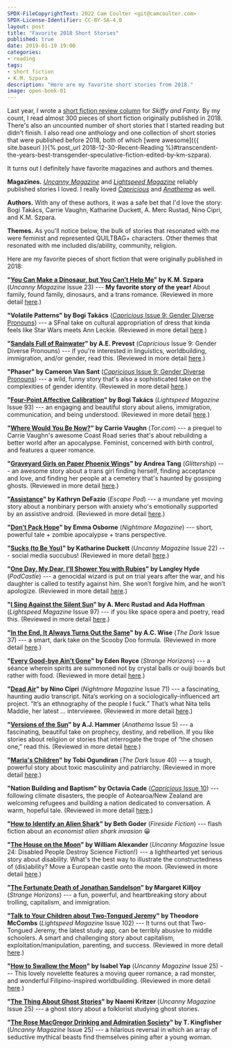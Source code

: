 ```yaml
---
SPDX-FileCopyrightText: 2022 Cam Coulter <git@camcoulter.com>
SPDX-License-Identifier: CC-BY-SA-4.0
layout: post
title: "Favorite 2018 Short Stories"
published: true
date: 2019-01-19 19:00
categories:
- reading
tags:
- short fiction
- K.M. Szpara
description: "Here are my favorite short stories from 2018."
image: open-book-01
---
```


Last year, I wrote a [short fiction review column](https://skiffyandfanty.com/author/cameronncoulter/) for <cite>Skiffy and Fanty</cite>. By my count, I read almost 300 pieces of short fiction originally published in 2018. There's also an uncounted number of short stories that I started reading but didn't finish. I also read one anthology and one collection of short stories that were published before 2018, both of which [were awesome]({{ site.baseurl }}{% post_url 2018-12-30-Recent-Reading %}#transcendent-the-years-best-transgender-speculative-fiction-edited-by-km-szpara).

It turns out I definitely have favorite magazines and authors and themes.

<b>Magazines.</b> [<cite>Uncanny Magazine</cite>](https://uncannymagazine.com/) and [<cite>Lightspeed Magazine</cite>](http://www.lightspeedmagazine.com/) reliably published stories I loved. I really loved [<cite>Capricious</cite>](http://www.capricioussf.org/) and [<cite>Anathema</cite>](http://www.anathemamag.com/) as well.

<b>Authors.</b> With any of these authors, it was a safe bet that I'd love the story: Bogi Takács, Carrie Vaughn, Katharine Duckett, A. Merc Rustad, Nino Cipri, and K.M. Szpara.

<b>Themes.</b> As you'll notice below, the bulk of stories that resonated with me were feminist and represented QUILTBAG+ characters. Other themes that resonated with me included dis/ability, community, religion.

Here are my favorite pieces of short fiction that were originally published in 2018:

<b>"[You Can Make a Dinosaur, but You Can’t Help Me](https://uncannymagazine.com/article/you-can-make-a-dinosaur-but-you-cant-help-me/)" by K.M. Szpara</b> (<cite>Uncanny Magazine</cite> Issue 23) --- <strong>My favorite story of the year!</strong> About family, found family, dinosaurs, and a trans romance. (Reviewed in more detail [here](https://skiffyandfanty.com/blogposts/reviews/shortfictionreviews/shortfictionreviewjuly2018dinosaurs/).)

<b>"Volatile Patterns" by Bogi Takács</b> ([<cite>Capricious</cite> Issue 9: Gender Diverse Pronouns](http://www.capricioussf.org/issue-9-gender-diverse-pronouns/)) --- a SFnal take on cultural appropriation of dress that kinda feels like Star Wars meets Ann Leckie. (Reviewed in more detail [here](https://skiffyandfanty.com/blogposts/reviews/shortfictionreviews/sfsfsfreviewcapricious9/).)

<b>"[Sandals Full of Rainwater](http://www.capricioussf.org/sandals-full-of-rainwater/)" by A.E. Prevost</b> (<cite>Capricious</cite> Issue 9: Gender Diverse Pronouns) --- if you're interested in linguistics, worldbuilding, immigration, and/or gender, read this. (Reviewed in more detail [here](https://skiffyandfanty.com/blogposts/reviews/shortfictionreviews/sfsfsfreviewcapricious9/).)

<b>"Phaser" by Cameron Van Sant</b> ([<cite>Capricious</cite> Issue 9: Gender Diverse Pronouns](http://www.capricioussf.org/issue-9-gender-diverse-pronouns/)) --- a wild, funny story that's also a sophisticated take on the complexities of gender identity. (Reviewed in more detail [here](https://skiffyandfanty.com/blogposts/reviews/shortfictionreviews/sfsfsfreviewcapricious9/).)

<b>"[Four-Point Affective Calibration](http://www.lightspeedmagazine.com/fiction/four-point-affective-calibration/)" by Bogi Takács</b> (<cite>Lightspeed Magazine</cite> Issue 93) --- an engaging and beautiful story about aliens, immigration, communication, and being understood. (Reviewed in more detail [here](https://skiffyandfanty.com/blogposts/reviews/shortfictionreviews/sfsfsfreviewjanuaryfebruary/).)

<b>"[Where Would You Be Now?](https://www.tor.com/2018/02/07/where-would-you-be-now-carrie-vaughn/)" by Carrie Vaughn</b> (<cite>Tor.com</cite>) --- a prequel to Carrie Vaughn's awesome Coast Road series that's about rebuilding a better world after an apocalypse. Feminist, concerned with birth control, and features a queer romance.

<b>"[Graveyard Girls on Paper Phoenix Wings](http://www.glittership.com/2018/03/05/episode-51-graveyard-girls-on-paper-phoenix-wings-by-andrea-tang/)" by Andrea Tang</b> (<cite>Glittership</cite>) --- an awesome story about a trans girl finding herself, finding acceptance and love, and finding her people at a cemetery that's haunted by gossiping ghosts. (Reviewed in more detail [here](https://skiffyandfanty.com/blogposts/reviews/shortfictionreviews/sfsfsfreviewmarchapril/).)

<b>"[Assistance](http://escapepod.org/2018/03/29/escape-pod-621-assistance-artemis-rising/)" by Kathryn DeFazio</b> (<cite>Escape Pod</cite>) --- a mundane yet moving story about a nonbinary person with anxiety who's emotionally supported by an assistive android. (Reviewed in more detail [here](https://skiffyandfanty.com/blogposts/reviews/shortfictionreviews/sfsfsfreviewmarchapril/).)

<b>"[Don’t Pack Hope](http://www.nightmare-magazine.com/fiction/dont-pack-hope/)" by Emma Osborne</b> (<cite>Nightmare Magazine</cite>) --- short, powerful tale + zombie apocalypse + trans perspective.

<b>"[Sucks (to Be You)](https://uncannymagazine.com/article/sucks-to-be-you/)" by Katharine Duckett</b> (<cite>Uncanny Magazine</cite> Issue 22) --- social media succubus! (Reviewed in more detail [here](https://skiffyandfanty.com/blogposts/reviews/shortfictionreviews/shortfictionreviewmay2018/).)

<b>"[One Day, My Dear, I’ll Shower You with Rubies](http://podcastle.org/2018/05/01/podcastle-520-one-day-my-dear-ill-shower-you-with-rubies/)" by Langley Hyde</b> (<cite>PodCastle</cite>) --- a genocidal wizard is put on trial years after the war, and his daughter is called to testify against him. She won’t forgive him, and he won’t apologize. (Reviewed in more detail [here](https://skiffyandfanty.com/blogposts/reviews/shortfictionreviews/shortfictionreviewmay2018/).)

<b>"[I Sing Against the Silent Sun](http://www.lightspeedmagazine.com/fiction/i-sing-against-the-silent-sun/)" by A. Merc Rustad and Ada Hoffman</b> (<cite>Lightspeed Magazine</cite> Issue 97) --- if you like space opera and poetry, read this. (Reviewed in more detail [here](https://skiffyandfanty.com/blogposts/reviews/shortfictionreviews/shortfictionreviewjune2018/).)

<b>"[In the End, It Always Turns Out the Same](http://thedarkmagazine.com/end-always-turns/)" by A.C. Wise</b> (<cite>The Dark</cite> Issue 37) --- a smart, dark take on the Scooby Doo formula. (Reviewed in more detail [here](https://skiffyandfanty.com/blogposts/reviews/shortfictionreviews/shortfictionreviewjune2018/).)

<b>"[Every Good-bye Ain’t Gone](http://strangehorizons.com/fiction/every-good-bye-aint-gone/)" by Eden Royce</b> (<cite>Strange Horizons</cite>) --- a séance wherein spirits are summoned not by crystal balls or ouiji boards but rather with food. (Reviewed in more detail [here](https://skiffyandfanty.com/blogposts/reviews/shortfictionreviews/reviewblackspeculativefictionmonth/).)

<b>"[Dead Air](http://www.nightmare-magazine.com/fiction/dead-air/)" by Nino Cipri</b> (<cite>Nightmare Magazine</cite> Issue 71) --- a fascinating, haunting audio transcript. Nita’s working on a sociologically-influenced art project. “It’s an ethnography of the people I fuck.” That’s what Nita tells Maddie, her latest … interviewee. (Reviewed in more detail [here](https://skiffyandfanty.com/blogposts/reviews/shortfictionreviews/shortfictionreviewaugust2018/).)

<b>"[Versions of the Sun](http://www.anathemamag.com/versions-of-the-sun)" by A.J. Hammer</b> (<cite>Anathema</cite> Issue 5) --- a fascinating, beautiful take on prophecy, destiny, and rebellion. If you like stories about religion or stories that interrogate the trope of “the chosen one,” read this. (Reviewed in more detail [here](https://skiffyandfanty.com/blogposts/reviews/shortfictionreviews/shortfictionreviewaugust2018/).)

<b>"[Maria's Children](http://thedarkmagazine.com/marias-children/)" by Tobi Ogundiran</b> (<cite>The Dark</cite> Issue 40) --- a tough, powerful story about toxic masculinity and patriarchy. (Reviewed in more detail [here](https://skiffyandfanty.com/blogposts/reviews/shortfictionreviews/reviewblackspeculativefictionmonth/).)

<b>"Nation Building and Baptism" by Octavia Cade</b> ([<cite>Capricious</cite> Issue 10](http://www.capricioussf.org/product/issue-10/)) --- following climate disasters, the people of Aotearoa/New Zealand are welcoming refugees and building a nation dedicated to conversation. A warm, hopeful tale. (Reviewed in more detail [here](https://skiffyandfanty.com/blogposts/reviews/shortfictionreviews/shortfictionreviewseptemberoctober2018/).)

<b>"[How to Identify an Alien Shark](https://firesidefiction.com/how-to-identify-an-alien-shark)" by Beth Goder</b> (<cite>Fireside Fiction</cite>) --- flash fiction about an <em>economist alien shark invasion</em> 😀

<b>"[The House on the Moon](https://uncannymagazine.com/article/the-house-on-the-moon/)" by William Alexander</b> (<cite>Uncanny Magazine</cite> Issue 24: Disabled People Destroy Science Fiction!) --- a lighthearted yet serious story about disability. What's the best way to illustrate the constructedness of (dis)ability? Move a European castle onto the moon. (Reviewed in more detail [here](https://skiffyandfanty.com/blogposts/reviews/shortfictionreviews/shortfictionreviewseptemberoctober2018/).)

<b>"[The Fortunate Death of Jonathan Sandelson](http://strangehorizons.com/fiction/the-fortunate-death-of-jonathan-sandelson/)" by Margaret Killjoy</b> (<cite>Strange Horizons</cite>) --- a fun, powerful, and heartbreaking story about trolling, capitalism, and immigration.

<b>"[Talk to Your Children about Two-Tongued Jeremy](https://www.lightspeedmagazine.com/fiction/talk-to-your-children-about-two-tongued-jeremy-2/)" by Theodore McCombs</b> (<cite>Lightspeed Magazine</cite> Issue 102) --- It turns out that Two-Tongued Jeremy, the latest study app, can be terribly abusive to middle schoolers. A smart and challenging story about capitalism, exploitation/manipulation, parenting, and success. (Reviewed in more detail [here](https://skiffyandfanty.com/blogposts/reviews/shortfictionreviews/shortfictionreviewnovember2018/).)

<b>"[How to Swallow the Moon](https://uncannymagazine.com/article/how-to-swallow-the-moon/)" by Isabel Yap</b> (<cite>Uncanny Magazine</cite> Issue 25) --- This lovely novelette features a moving queer romance, a rad monster, and wonderful Filipino-inspired worldbuilding. (Reviewed in more detail [here](https://skiffyandfanty.com/blogposts/reviews/shortfictionreviews/shortfictionreviewnovember2018/).)

<b>"[The Thing About Ghost Stories](https://uncannymagazine.com/article/the-thing-about-ghost-stories/)" by Naomi Kritzer</b> (<cite>Uncanny Magazine</cite> Issue 25) --- a ghost story about a folklorist studying ghost stories.

<b>"[The Rose MacGregor Drinking and Admiration Society](https://uncannymagazine.com/article/the-rose-macgregor-drinking-and-admiration-society/)" by T. Kingfisher</b> (<cite>Uncanny Magazine</cite> Issue 25) --- a hilarious reversal in which an array of seductive mythical beasts find themselves pining after a young woman.
